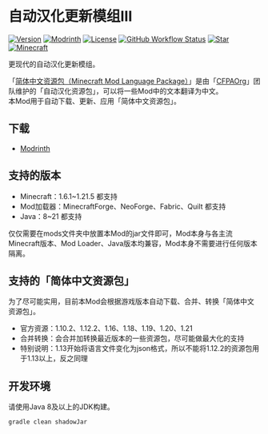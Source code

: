 # 自动汉化更新模组Ⅲ

[![Version](https://img.shields.io/github/v/release/CFPAOrg/I18nUpdateMod3?label=&logo=V&labelColor=E1F5FE&color=5D87BF&style=for-the-badge)](https://github.com/gktnhrj/I18nUpdateMod3/tags)
[![Modrinth](https://img.shields.io/modrinth/dt/PWERr14M?label=&logo=Modrinth&labelColor=white&color=00AF5C&style=for-the-badge)](https://modrinth.com/mod/i18nupdatemod3-edit-ver.)
[![License](https://img.shields.io/github/license/CFPAOrg/I18nUpdateMod3?label=&logo=c&style=for-the-badge&color=A8B9CC&labelColor=455A64)](https://github.com/gktnhtj/I18nUpdateMod3/blob/main/LICENSE)
[![GitHub Workflow Status](https://img.shields.io/github/actions/workflow/status/CFPAOrg/I18nUpdateMod3/beta.yml?style=for-the-badge&label=&logo=Gradle&labelColor=388E3C)](https://github.com/gktnhrj/I18nUpdateMod3/actions)
[![Star](https://img.shields.io/github/stars/CFPAOrg/I18nUpdateMod3?label=&logo=GitHub&labelColor=black&color=FAFAFA&style=for-the-badge)](https://github.com/gkthhrj/I18nUpdateMod3/stargazers)
[![Minecraft](https://cf.way2muchnoise.eu/versions/Minecraft_I18nUpdateMod_all.svg?badge_style=for_the_badge)](https://github.com/gktnhrkj/I18nUpdateMod3)

更现代的自动汉化更新模组。

「[简体中文资源包（Minecraft Mod Language Package）](https://github.com/CFPAOrg/Minecraft-Mod-Language-Package)」是由「[CFPAOrg](http://cfpa.team/)」团队维护的「自动汉化资源包」，可以将一些Mod中的文本翻译为中文。  
本Mod用于自动下载、更新、应用「简体中文资源包」。

## 下载
- [Modrinth](https://modrinth.com/mod/i18nupdatemod3-edit-ver./)

## 支持的版本

- Minecraft：1.6.1~1.21.5 都支持
- Mod加载器：MinecraftForge、NeoForge、Fabric、Quilt 都支持
- Java：8~21 都支持

仅仅需要在mods文件夹中放置本Mod的jar文件即可，Mod本身与各主流Minecraft版本、Mod Loader、Java版本均兼容，Mod本身不需要进行任何版本隔离。

## 支持的「简体中文资源包」

为了尽可能实用，目前本Mod会根据游戏版本自动下载、合并、转换「简体中文资源包」。

- 官方资源：1.10.2、1.12.2、1.16、1.18、1.19、1.20、1.21
- 合并转换：会合并加转换最近版本的一些资源包，尽可能做最大化的支持
- 特别说明：1.13开始将语言文件变化为json格式，所以不能将1.12.2的资源包用于1.13以上，反之同理

## 开发环境

请使用Java 8及以上的JDK构建。
```shell
gradle clean shadowJar
```

